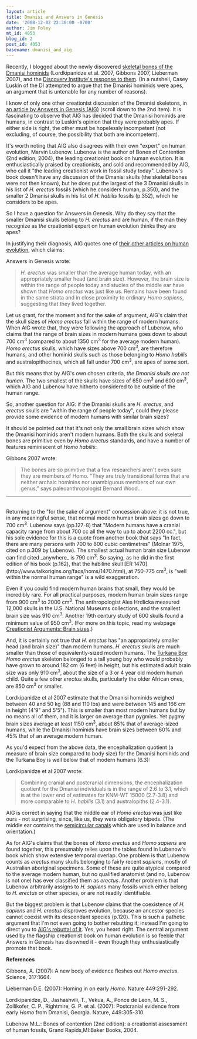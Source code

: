 ```yaml
---
layout: article
title: Dmanisi and Answers in Genesis
date: '2008-12-02 22:30:00 -0700'
author: Jim Foley
mt_id: 4053
blog_id: 2
post_id: 4053
basename: dmanisi_and_aig
---
```

Recently, I blogged about the newly discovered [skeletal bones of the Dmanisi hominids](http://pandasthumb.org/archives/2008/11/dmanisi-postcranial.html) (Lordkipanidze et al. 2007, Gibbons 2007, Lieberman 2007), and the [Discovery Institute's response to them](http://www.evolutionnews.org/2007/09/human_origins_update_harvard_s.html). (In a nutshell, Casey Luskin of the DI attempted to argue that the Dmanisi hominids were apes, an argument that is untenable for any number of reasons).

I know of only one other creationist discussion of the Dmanisi skeletons, in [an article by Answers in Genesis (AIG)](http://www.answersingenesis.org/articles/2007/09/22/news-to-note-09222007) (scroll down to the 2nd item). It is fascinating to observe that AIG has decided that the Dmanisi hominids are humans, in contrast to Luskin's opinion that they were probably apes. If either side is right, the other must be hopelessly incompetent (not excluding, of course, the possibility that both are incompetent).

It's worth noting that AIG also disagrees with their own "expert" on human evolution, Marvin Lubenow. Lubenow is the author of Bones of Contention (2nd edition, 2004), the leading creationist book on human evolution. It is enthusiastically praised by creationists, and sold and recommended by AIG, who call it "the leading creationist work in fossil study today". Lubenow's book doesn't have any discussion of the Dmanisi skulls (the skeletal bones were not then known), but he does put the largest of the 3 Dmanisi skulls in his list of _H. erectus_ fossils (which he considers human, p.350), and the smaller 2 Dmanisi skulls in his list of _H. habilis_ fossils (p.352), which he considers to be apes.

So I have a question for Answers in Genesis.  Why do they say that the smaller Dmanisi skulls belong to _H. erectus_ and are human, if the man they recognize as _the_ creationist expert on human evolution thinks they are apes?

In justifying their diagnosis, AIG quotes one of [their other articles on human evolution](http://www.answersingenesis.org/articles/1998/01/21/evidence-man-from-ape), which claims:

Answers in Genesis wrote:

> _H. erectus_ was smaller than the average human today, with an appropriately smaller head (and brain size). However, the brain size is within the range of people today and studies of the middle ear have shown that _Homo erectus_ was just like us. Remains have been found in the same strata and in close proximity to ordinary _Homo sapiens_, suggesting that they lived together.

Let us grant, for the moment and for the sake of argument, AIG's claim that the skull sizes of _Homo erectus_ fall within the range of modern humans.  When AIG wrote that, they were following the approach of Lubenow, who claims that the range of brain sizes in modern humans goes down to about 700 cm<sup>3</sup> (compared to about 1350 cm<sup>3</sup> for the average modern human). _Homo erectus_ skulls, which have sizes above 700 cm<sup>3</sup>, are therefore humans, and other hominid skulls such as those belonging to _Homo habilis_ and australopithecines, which all fall under 700 cm<sup>3</sup>, are apes of some sort.

But this means that by AIG's own chosen criteria, _the Dmanisi skulls are not human_.  The two smallest of the skulls have sizes of 650 cm<sup>3</sup> and 600 cm<sup>3</sup>, which AIG and Lubenow have hitherto considered to be outside of the human range.

So, another question for AIG: if the Dmanisi skulls are _H. erectus_, and _erectus_ skulls are "within the range of people today", could they please provide some evidence of modern humans with similar brain sizes?

It should be pointed out that it's not only the small brain sizes which show the Dmanisi hominids aren't modern humans. Both the skulls and skeletal bones are primitive even by _Homo erectus_ standards, and have a number of features reminiscent of _Homo habilis_:

Gibbons 2007 wrote:

> The bones are so primitive that a few researchers aren't even sure they are members of Homo. "They are truly transitional forms that are neither archaic hominins nor unambiguous members of our own genus," says paleoanthropologist Bernard Wood...

*********


<br />
Returning to the "for the sake of argument" concession above: it is not true, in any meaningful sense, that normal modern human brain sizes go down to 700 cm<sup>3</sup>. Lubenow says (pp.127-8) that "Modern humans have a cranial capacity range from about 700 cc all the way to up to about 2200 cc.", but his sole evidence for this is a quote from another book that says "In fact, there are many persons with 700 to 800 cubic centimetres" (Molnar 1975, cited on p.309 by Lubenow). The smallest actual human brain size Lubenow can find cited _anywhere_ is 790 cm<sup>3</sup>. So saying, as he did in the first edition of his book (p.162), that the habiline skull [ER 1470](http://www.talkorigins.org/faqs/homs/1470.html), at 750-775 cm<sup>3</sup>, is "well within the normal human range" is a wild exaggeration.

Even if you could find modern human brains that small, they would be incredibly rare. For all practical purposes, modern human brain sizes range from 900 cm<sup>3</sup> to 2000 cm<sup>3</sup>. The anthropologist Ales Hrdlicka measured 12,000 skulls in the U.S. National Museums collections, and the smallest brain size was 910 cm<sup>3</sup>. Another 19th century study of 600 skulls found a minimum value of 950 cm<sup>3</sup>. (For more on this topic, read my webpage [Creationist Arguments: Brain sizes](http://www.talkorigins.org/faqs/homs/a_brains.html).)

And, it is certainly not true that _H. erectus_ has "an appropriately smaller head (and brain size)" than modern humans.  _H. erectus_ skulls are much smaller than those of equivalently-sized modern humans. The [Turkana Boy](http://www.talkorigins.org/faqs/homs/15000.html) _Homo erectus_ skeleton belonged to a tall young boy who would probably have grown to around 182 cm (6 feet) in height, but his estimated adult brain size was only 910 cm<sup>3</sup>, about the size of a 3 or 4 year old modern human child. Quite a few other _erectus_ skulls, particularly the older African ones, are 850 cm<sup>3</sup> or smaller.

Lordkipanidze et al 2007 estimate that the Dmanisi hominids weighed between 40 and 50 kg (88 and 110 lbs) and were between 145 and 166 cm in height (4'9" and 5'5").  This is smaller than most modern humans but by no means all of them, and it is larger on average than pygmies. Yet pygmy brain sizes average at least 1150 cm<sup>3</sup>, about 85% that of average-sized humans, while the Dmanisi hominids have brain sizes between 60% and 45% that of an average modern human.

As you'd expect from the above data, the encephalization quotient (a measure of brain size compared to body size) for the Dmanisi hominids and the Turkana Boy is well below that of modern humans (6.3):

Lordkipanidze et al 2007 wrote:

> Combining cranial and postcranial dimensions, the encephalization quotient for the Dmanisi individuals is in the range of 2.6 to 3.1, which is at the lower end of estimates for KNM-WT 15000 (2.7-3.8) and more comparable to _H. habilis_ (3.1) and australopiths (2.4-3.1).

AIG is correct in saying that the middle ear of _Homo erectus_ was just like ours - not surprising, since, like us, they were obligatory bipeds.  (The middle ear contains the [semicircular canals](http://www.talkorigins.org/faqs/homs/a_canals.html) which are used in balance and orientation.)

As for AIG's claims that the bones of _Homo erectus_ and _Homo sapiens_ are found together, this presumably relies upon the tables found in Lubenow's book which show extensive temporal overlap. One problem is that Lubenow counts as _erectus_ many skulls belonging to fairly recent _sapiens_, mostly of Australian aboriginal specimens. Some of these are quite atypical compared to the average modern human, but no qualified anatomist (and no, Lubenow is not one) has ever classified them as _erectus_. Another problem is that Lubenow arbitrarily assigns to _H. sapiens_ many fossils which either belong to _H. erectus_ or other species, or are not readily identifiable.

But the biggest problem is that Lubenow claims that the coexistence of _H. sapiens_ and _H. erectus_ disproves evolution, because an ancestor species cannot coexist with its descendant species (p.120). This is such a pathetic argument that I'm not even going to bother rebutting it; instead I'm going to direct you to [AIG's rebuttal of it](http://www.answersingenesis.org/Home/Area/faq/dont_use.asp). Yes, you heard right. The central argument used by the flagship creationist book on human evolution is so feeble that Answers in Genesis has disowned it - even though they enthusiastically promote that book.

**References**

Gibbons, A. (2007): A new body of evidence fleshes out _Homo erectus_. Science, 317:1664.

Lieberman D.E. (2007): Homing in on early _Homo_. Nature 449:291-292.

Lordkipanidze, D., Jashashvili, T., Vekua, A., Ponce de Leon, M. S., Zollikofer, C. P., Rightmire, G. P. et al. (2007): Postcranial evidence from early _Homo_ from Dmanisi, Georgia. Nature, 449:305-310.

Lubenow M.L.: Bones of contention (2nd edition): a creationist assessment of human
fossils, Grand Rapids,MI:Baker Books, 2004.
